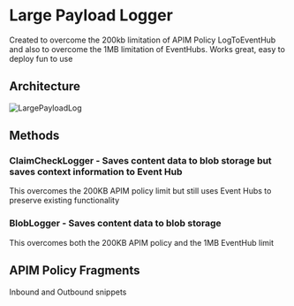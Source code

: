 # Large Payload Logger
Created to overcome the 200kb limitation of APIM Policy LogToEventHub and also to overcome the 1MB limitation of EventHubs. Works great, easy to deploy fun to use

## Architecture
![LargePayloadLog](https://github.com/ThePreston/Large-Payload-Logger/assets/84995595/8736b978-c08e-48cf-b0b9-20d190a4add6)



## Methods

### ClaimCheckLogger - Saves content data to blob storage but saves context information to Event Hub
This overcomes the 200KB APIM policy limit but still uses Event Hubs to preserve existing functionality

### BlobLogger - Saves content data to blob storage 
This overcomes both the 200KB APIM policy and the 1MB EventHub limit

## APIM Policy Fragments
Inbound and Outbound snippets
